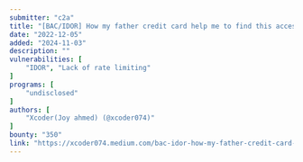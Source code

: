 ```yaml
---
submitter: "c2a"
title: "[BAC/IDOR] How my father credit card help me to find this access control issue"
date: "2022-12-05"
added: "2024-11-03"
description: ""
vulnerabilities: [
    "IDOR", "Lack of rate limiting"
]
programs: [
    "undisclosed"
]
authors: [
    "Xcoder(Joy ahmed) (@xcoder074)"
]
bounty: "350"
link: "https://xcoder074.medium.com/bac-idor-how-my-father-credit-card-help-me-to-find-this-access-control-issue-7ff7c1ae463e"
---
```




